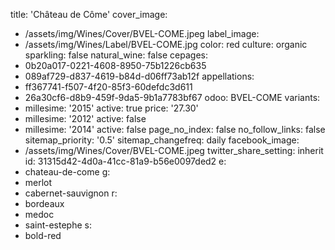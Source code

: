 title: 'Château de Côme'
cover_image:
  - /assets/img/Wines/Cover/BVEL-COME.jpeg
label_image:
  - /assets/img/Wines/Label/BVEL-COME.jpg
color: red
culture: organic
sparkling: false
natural_wine: false
cepages:
  - 0b20a017-0221-4608-8950-75b1226cb635
  - 089af729-d837-4619-b84d-d06ff73ab12f
appellations:
  - ff367741-f507-4f20-85f3-60defdc3d611
  - 26a30cf6-d8b9-459f-9da5-9b1a7783bf67
odoo: BVEL-COME
variants:
  -
    millesime: '2015'
    active: true
    price: '27.30'
  -
    millesime: '2012'
    active: false
  -
    millesime: '2014'
    active: false
page_no_index: false
no_follow_links: false
sitemap_priority: '0.5'
sitemap_changefreq: daily
facebook_image:
  - /assets/img/Wines/Cover/BVEL-COME.jpeg
twitter_share_setting: inherit
id: 31315d42-4d0a-41cc-81a9-b56e0097ded2
e:
  - chateau-de-come
g:
  - merlot
  - cabernet-sauvignon
r:
  - bordeaux
  - medoc
  - saint-estephe
s:
  - bold-red

